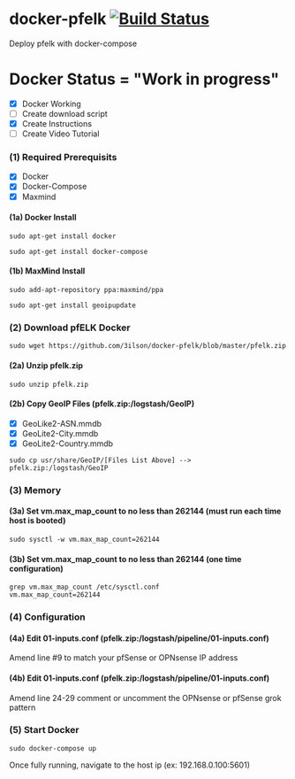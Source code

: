 # docker-pfelk [![Build Status](https://travis-ci.org/3ilson/docker-pfelk.svg?branch=master)](https://travis-ci.org/3ilson/docker-pfelk)
Deploy pfelk with docker-compose

# Docker Status = "Work in progress"
- [X] Docker Working
- [ ] Create download script
- [X] Create Instructions
- [ ] Create Video Tutorial 

### (1) Required Prerequisits 
- [X] Docker 
- [X] Docker-Compose
- [X] Maxmind 

#### (1a) Docker Install
```
sudo apt-get install docker
```
```
sudo apt-get install docker-compose
```
#### (1b) MaxMind Install
```
sudo add-apt-repository ppa:maxmind/ppa
```
```
sudo apt-get install geoipupdate
```
### (2) Download pfELK Docker
```
sudo wget https://github.com/3ilson/docker-pfelk/blob/master/pfelk.zip
```
#### (2a) Unzip pfelk.zip
```
sudo unzip pfelk.zip
```
#### (2b) Copy GeoIP Files (pfelk.zip:/logstash/GeoIP)
- [X] GeoLike2-ASN.mmdb 
- [X] GeoLite2-City.mmdb
- [X] GeoLite2-Country.mmdb 
```
sudo cp usr/share/GeoIP/[Files List Above] --> pfelk.zip:/logstash/GeoIP
```
### (3) Memory 
#### (3a) Set vm.max_map_count to no less than 262144 (must run each time host is booted)
```
sudo sysctl -w vm.max_map_count=262144
```
#### (3b) Set vm.max_map_count to no less than 262144 (one time configuration) 
```
grep vm.max_map_count /etc/sysctl.conf
vm.max_map_count=262144
```
### (4) Configuration
#### (4a) Edit 01-inputs.conf (pfelk.zip:/logstash/pipeline/01-inputs.conf)
Amend line #9 to match your pfSense or OPNsense IP address
#### (4b) Edit 01-inputs.conf (pfelk.zip:/logstash/pipeline/01-inputs.conf)
Amend line 24-29 comment or uncomment the OPNsense or pfSense grok pattern
### (5) Start Docker 
```
sudo docker-compose up
```
Once fully running, navigate to the host ip (ex: 192.168.0.100:5601)
